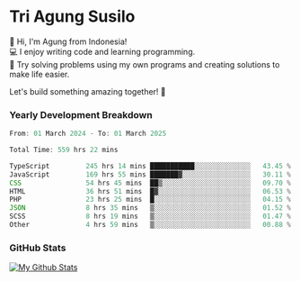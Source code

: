 # Tri Agung Susilo

👋 Hi, I'm Agung from Indonesia!<br>
💻 I enjoy writing code and learning programming.<br>
🧠 Try solving problems using my own programs and creating solutions to make life easier.

Let's build something amazing together! 🚀

### Yearly Development Breakdown

<!--START_SECTION:waka-->

```TypeScript JavaScript PHP
From: 01 March 2024 - To: 01 March 2025

Total Time: 559 hrs 22 mins

TypeScript         245 hrs 14 mins ███████████░░░░░░░░░░░░░░   43.45 %
JavaScript         169 hrs 55 mins ███████▓░░░░░░░░░░░░░░░░░   30.11 %
CSS                54 hrs 45 mins  ██▒░░░░░░░░░░░░░░░░░░░░░░   09.70 %
HTML               36 hrs 51 mins  █▓░░░░░░░░░░░░░░░░░░░░░░░   06.53 %
PHP                23 hrs 25 mins  █░░░░░░░░░░░░░░░░░░░░░░░░   04.15 %
JSON               8 hrs 35 mins   ▒░░░░░░░░░░░░░░░░░░░░░░░░   01.52 %
SCSS               8 hrs 19 mins   ▒░░░░░░░░░░░░░░░░░░░░░░░░   01.47 %
Other              4 hrs 59 mins   ▒░░░░░░░░░░░░░░░░░░░░░░░░   00.88 %
```

<!--END_SECTION:waka-->

### GitHub Stats

[![My Github Stats](https://github-readme-stats.vercel.app/api?username=triagung128&show_icons=true&hide=contribs,issues&count_private=true&theme=tokyonight)](https://github.com/triagung128)

<!-- [![Top Langs](https://github-readme-stats.vercel.app/api/top-langs/?username=triagung128&layout=compact)](https://github.com/triagung128) -->
